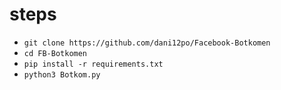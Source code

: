 # steps

- `git clone https://github.com/dani12po/Facebook-Botkomen`
- `cd FB-Botkomen`
- `pip install -r requirements.txt`
- `python3 Botkom.py`
